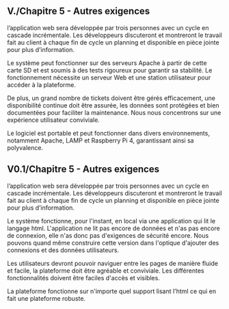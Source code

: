 ## V./Chapitre 5 - Autres exigences
l’application web sera développée par trois personnes avec un cycle en cascade incrémentale. Les développeurs discuteront et montreront le travail fait au client à chaque fin de cycle un planning et disponible en pièce jointe pour plus d’information.

Le système peut fonctionner sur des serveurs Apache à partir de cette carte SD et est soumis à des tests rigoureux pour garantir sa stabilité. Le fonctionnement nécessite un serveur Web et une station utilisateur pour accéder à la plateforme.

De plus, un grand nombre de tickets doivent être gérés efficacement, une disponibilité continue doit être assurée, les données sont protégées et bien documentées pour faciliter la maintenance. Nous nous concentrons sur une expérience utilisateur conviviale.

Le logiciel est portable et peut fonctionner dans divers environnements, notamment Apache, LAMP et Raspberry Pi 4, garantissant ainsi sa polyvalence.

## V0.1/Chapitre 5 - Autres exigences

l’application web sera développée par trois personnes avec un cycle en cascade incrémentale. Les développeurs discuteront et montreront le travail fait au client à chaque fin de cycle un planning et disponible en pièce jointe pour plus d’information.

Le système fonctionne, pour l'instant, en local via une application qui lit le langage html. L'application ne lit pas encore de données et n'as pas encore de connexion, elle n'as donc pas d'exigences de sécurité encore. Nous pouvons quand même construire cette version dans l'optique d'ajouter des connexions et des données utilisateurs.

Les utilisateurs devront pouvoir naviguer entre les pages de manière fluide et facile, la plateforme doit être agréable et conviviale. Les différentes fonctionnalités doivent être faciles d'accès et visibles.

La plateforme fonctionne sur n'importe quel support lisant l'html ce qui en fait une plateforme robuste.
